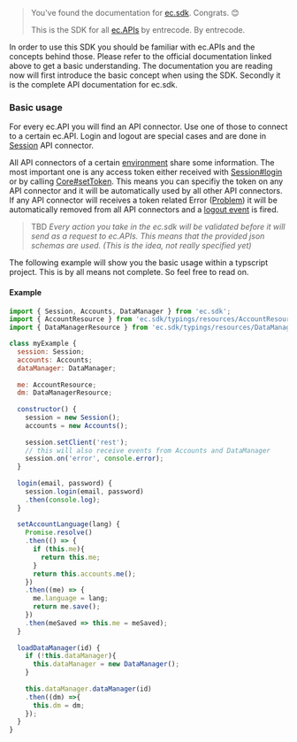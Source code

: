 > You've found the documentation for [ec.sdk](https://www.npmjs.com/package/ec.sdk). Congrats. 😊
>
> This is the SDK for all [ec.APIs](https://doc.entrecode.de) by entrecode. By entrecode.

In order to use this SDK you should be familiar with ec.APIs and the concepts behind those. Please refer to the official documentation linked above to get a basic understanding. The documentation you are reading now will first introduce the basic concept when using the SDK. Secondly it is the complete API documentation for ec.sdk.

### Basic usage

For every ec.API you will find an API connector. Use one of those to connect to a certain ec.API. Login and logout are special cases and are done in [Session](#Session) API connector.

All API connectors of a certain [environment](#environment) share some information. The most important one is any access token either received with [Session#login](#Session#login) or by calling [Core#setToken](#Core#setToken). This means you can specifiy the token on any API connector and it will be automatically used by all other API connectors. If any API connector will receives a token related Error ([Problem](#Problem)) it will be automatically removed from all API connectors and a [logout event](#eventeventlogout) is fired.

>TBD *Every action you take in the ec.sdk will be validated before it will send as a request to ec.APIs. This means that the provided json schemas are used. (This is the idea, not really specified yet)*

The following example will show you the basic usage within a typscript project. This is by all means not complete. So feel free to read on.

#### Example
```js
import { Session, Accounts, DataManager } from 'ec.sdk';
import { AccountResource } from 'ec.sdk/typings/resources/AccountResource';
import { DataManagerResource } from 'ec.sdk/typings/resources/DataManagerResource';

class myExample {
  session: Session;
  accounts: Accounts;
  dataManager: DataManager;
  
  me: AccountResource;
  dm: DataManagerResource;
  
  constructor() {
    session = new Session();
    accounts = new Accounts();
    
    session.setClient('rest');
    // this will also receive events from Accounts and DataManager
    session.on('error', console.error);
  }
  
  login(email, password) {
    session.login(email, password)
    .then(console.log);
  }
  
  setAccountLanguage(lang) {
    Promise.resolve()
    .then(() => {
      if (this.me){
        return this.me;
      }
      return this.accounts.me();
    })
    .then((me) => {
      me.language = lang;
      return me.save();
    })
    .then(meSaved => this.me = meSaved);
  }
  
  loadDataManager(id) {
    if (!this.dataManager){
      this.dataManager = new DataManager();
    }
    
    this.dataManager.dataManager(id)
    .then((dm) =>{
      this.dm = dm;
    });
  }
}
```
